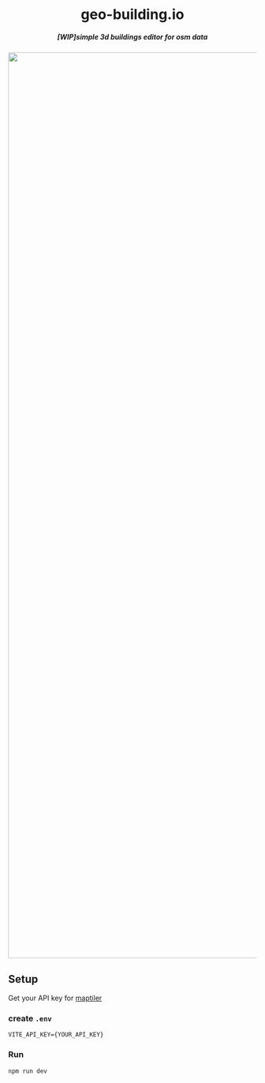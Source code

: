 <div align="center">
<h1>geo-building.io</h1>
<h5>[WIP]simple 3d buildings editor for osm data</h5>

<img width="1836" alt="Screenshot 2023-09-04 at 0 00 47" src="https://github.com/kaitok/simple-3d-buildings/assets/5301304/e18549b1-794b-46c1-98ec-aac5d0b24e30">

</div>

## Setup
Get your API key for [maptiler](https://www.maptiler.com)


### create `.env` 
```
VITE_API_KEY={YOUR_API_KEY}
```

### Run
```
npm run dev
```
